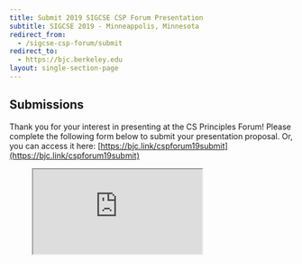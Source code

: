 ```yaml
---
title: Submit 2019 SIGCSE CSP Forum Presentation
subtitle: SIGCSE 2019 - Minneappolis, Minnesota
redirect_from:
  - /sigcse-csp-forum/submit
redirect_to:
  - https://bjc.berkeley.edu
layout: single-section-page
---
```


## Submissions

Thank you for your interest in presenting at the CS Principles Forum! Please complete the following form below to submit your presentation proposal. Or, you can access it here: [https://bjc.link/cspforum19submit](https://bjc.link/cspforum19submit)

<figure class="video_container">
<iframe src="https://bjc.link/cspforum19submit"></iframe>
</figure>
